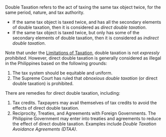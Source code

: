 Double Taxation refers to the act of taxing the same tax object twice, for the same period, nature, and tax authority.
- If the same tax object is taxed twice, and has all the secondary elements of double taxation, then it is considered as *direct double taxation*.
- If the same tax object is taxed twice, but only has some of the secondary elements of double taxation, then it is considered as *indirect double taxation*.

Note that under the [Limitations of Taxation](./Limitations%20of%20Taxation.md), double taxation is not *expressly prohibited*. However, direct double taxation is generally considered as illegal in the Philippines based on the following grounds:
1. The tax system should be equitable and uniform.
2. The Supreme Court has ruled that *obnoxious double taxation* (or direct double taxation) is prohibited.

There are remedies for direct double taxation, including:
1. Tax credits. Taxpayers may avail themselves of tax credits to avoid the effects of direct double taxation.
2. Reciprocity, Treaties, and Agreements with Foreign Governments. The Philippine Government may enter into treaties and agreements to reduce the effect of direct double taxation. Examples include *Double Taxation Avoidance Agreements (DTAA)*.
